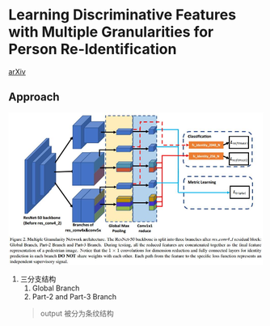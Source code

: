 # Learning Discriminative Features with Multiple Granularities for Person Re-Identification
[arXiv](https://arxiv.org/abs/1804.01438)

## Approach
![MGN](./.assets/MGN.jpg)

1. 三分支结构
    1. Global Branch
    2. Part-2 and Part-3 Branch
    > output 被分为条纹结构
